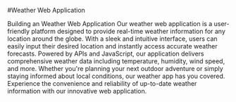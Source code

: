 #Weather Web Application

Building an Weather Web Application 
Our weather web application is a user-friendly platform designed to provide real-time weather information for any location around the globe. With a sleek and intuitive 
interface, users can easily input their desired location and instantly access accurate weather forecasts. Powered by APIs and JavaScript, our application delivers comprehensive
weather data including temperature, humidity, wind speed, and more. Whether you're planning your next outdoor adventure or simply staying informed about local conditions, our
weather app has you covered. Experience the convenience and reliability of up-to-date weather information with our innovative web application.
